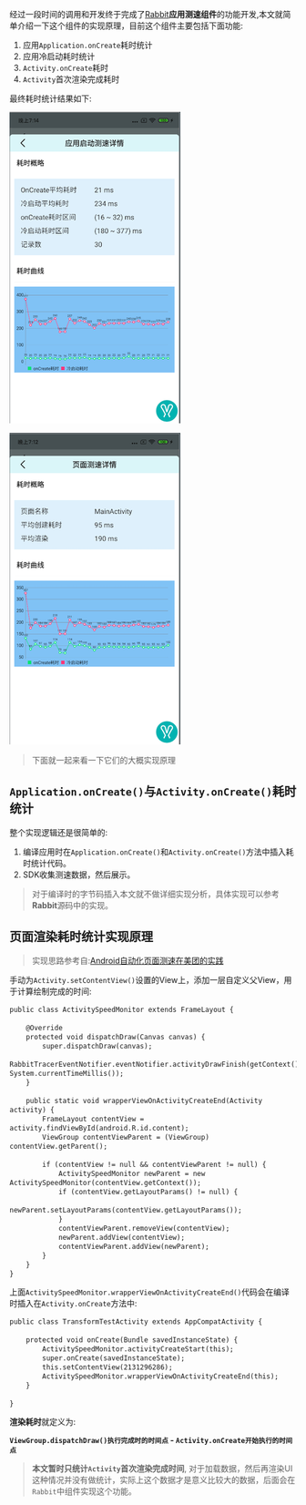 
经过一段时间的调用和开发终于完成了[Rabbit](https://github.com/SusionSuc/Rabbit)**应用测速组件**的功能开发,本文就简单介绍一下这个组件的实现原理，目前这个组件主要包括下面功能:

1. 应用`Application.onCreate`耗时统计
2. 应用冷启动耗时统计
3. `Activity.onCreate`耗时
4. `Activity`首次渲染完成耗时
   
最终耗时统计结果如下:

![](pic/app_speed.png)

![](pic/page_speed.png)

>下面就一起来看一下它们的大概实现原理

## `Application.onCreate()`与`Activity.onCreate()`耗时统计

整个实现逻辑还是很简单的:

1. 编译应用时在`Application.onCreate()`和`Activity.onCreate()`方法中插入耗时统计代码。
2. SDK收集测速数据，然后展示。

>对于编译时的字节码插入本文就不做详细实现分析，具体实现可以参考**Rabbit**源码中的实现。

## 页面渲染耗时统计实现原理

>实现思路参考自:[Android自动化页面测速在美团的实践](https://tech.meituan.com/2018/07/12/autospeed.html)

手动为`Activity.setContentView()`设置的View上，添加一层自定义父View，用于计算绘制完成的时间:

```
public class ActivitySpeedMonitor extends FrameLayout {

    @Override
    protected void dispatchDraw(Canvas canvas) {
        super.dispatchDraw(canvas);
        RabbitTracerEventNotifier.eventNotifier.activityDrawFinish(getContext(), System.currentTimeMillis());
    }

    public static void wrapperViewOnActivityCreateEnd(Activity activity) {
        FrameLayout contentView = activity.findViewById(android.R.id.content);
        ViewGroup contentViewParent = (ViewGroup) contentView.getParent();

        if (contentView != null && contentViewParent != null) {
            ActivitySpeedMonitor newParent = new ActivitySpeedMonitor(contentView.getContext());
            if (contentView.getLayoutParams() != null) {
                newParent.setLayoutParams(contentView.getLayoutParams());
            }
            contentViewParent.removeView(contentView);
            newParent.addView(contentView);
            contentViewParent.addView(newParent);
        }
    }
}
```

上面`ActivitySpeedMonitor.wrapperViewOnActivityCreateEnd()`代码会在编译时插入在`Activity.onCreate`方法中:

```
public class TransformTestActivity extends AppCompatActivity {

    protected void onCreate(Bundle savedInstanceState) {
        ActivitySpeedMonitor.activityCreateStart(this);
        super.onCreate(savedInstanceState);
        this.setContentView(2131296286);
        ActivitySpeedMonitor.wrapperViewOnActivityCreateEnd(this);
    }

}
```

**渲染耗时**就定义为:

**`ViewGroup.dispatchDraw()执行完成时的时间点` - `Activity.onCreate开始执行的时间点`**

>**本文暂时只统计`Activity`首次渲染完成时间**, 对于加载数据，然后再渲染UI这种情况并没有做统计，实际上这个数据才是意义比较大的数据，后面会在`Rabbit`中组件实现这个功能。
